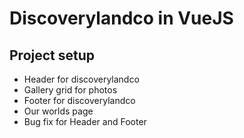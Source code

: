 # Discoverylandco in VueJS

## Project setup
* Header for discoverylandco
* Gallery grid for photos
* Footer for discoverylandco
* Our worlds page
* Bug fix for Header and Footer